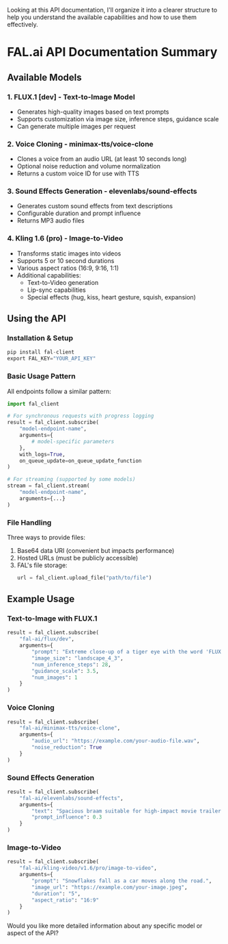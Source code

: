 Looking at this API documentation, I'll organize it into a clearer structure to help you understand the available capabilities and how to use them effectively.

# FAL.ai API Documentation Summary

## Available Models

### 1. FLUX.1 [dev] - Text-to-Image Model
- Generates high-quality images based on text prompts
- Supports customization via image size, inference steps, guidance scale
- Can generate multiple images per request

### 2. Voice Cloning - minimax-tts/voice-clone
- Clones a voice from an audio URL (at least 10 seconds long)
- Optional noise reduction and volume normalization
- Returns a custom voice ID for use with TTS

### 3. Sound Effects Generation - elevenlabs/sound-effects
- Generates custom sound effects from text descriptions
- Configurable duration and prompt influence
- Returns MP3 audio files

### 4. Kling 1.6 (pro) - Image-to-Video
- Transforms static images into videos
- Supports 5 or 10 second durations
- Various aspect ratios (16:9, 9:16, 1:1)
- Additional capabilities:
  - Text-to-Video generation
  - Lip-sync capabilities
  - Special effects (hug, kiss, heart gesture, squish, expansion)

## Using the API

### Installation & Setup
```python
pip install fal-client
export FAL_KEY="YOUR_API_KEY"
```

### Basic Usage Pattern
All endpoints follow a similar pattern:
```python
import fal_client

# For synchronous requests with progress logging
result = fal_client.subscribe(
    "model-endpoint-name",
    arguments={
        # model-specific parameters
    },
    with_logs=True,
    on_queue_update=on_queue_update_function
)

# For streaming (supported by some models)
stream = fal_client.stream(
    "model-endpoint-name", 
    arguments={...}
)
```

### File Handling
Three ways to provide files:
1. Base64 data URI (convenient but impacts performance)
2. Hosted URLs (must be publicly accessible)
3. FAL's file storage:
   ```python
   url = fal_client.upload_file("path/to/file")
   ```

## Example Usage

### Text-to-Image with FLUX.1
```python
result = fal_client.subscribe(
    "fal-ai/flux/dev",
    arguments={
        "prompt": "Extreme close-up of a tiger eye with the word 'FLUX' painted over it",
        "image_size": "landscape_4_3",
        "num_inference_steps": 28,
        "guidance_scale": 3.5,
        "num_images": 1
    }
)
```

### Voice Cloning
```python
result = fal_client.subscribe(
    "fal-ai/minimax-tts/voice-clone",
    arguments={
        "audio_url": "https://example.com/your-audio-file.wav",
        "noise_reduction": True
    }
)
```

### Sound Effects Generation
```python
result = fal_client.subscribe(
    "fal-ai/elevenlabs/sound-effects",
    arguments={
        "text": "Spacious braam suitable for high-impact movie trailer moments",
        "prompt_influence": 0.3
    }
)
```

### Image-to-Video
```python
result = fal_client.subscribe(
    "fal-ai/kling-video/v1.6/pro/image-to-video",
    arguments={
        "prompt": "Snowflakes fall as a car moves along the road.",
        "image_url": "https://example.com/your-image.jpeg",
        "duration": "5",
        "aspect_ratio": "16:9"
    }
)
```

Would you like more detailed information about any specific model or aspect of the API?